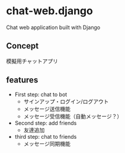 # chat-web.django
Chat web application built with Django

## Concept
模擬用チャットアプリ

## features
- First step: chat to bot
  - サインアップ・ログイン/ログアウト
  - メッセージ送信機能
  - メッセージ受信機能（自動メッセージ？）
- Second step: add friends
  - 友達追加
- third step: chat to friends
  - メッセージ同期機能
